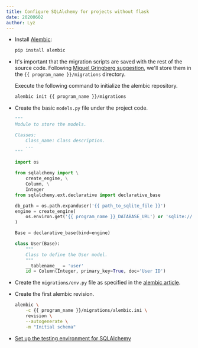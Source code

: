 ```yaml
---
title: Configure SQLAlchemy for projects without flask
date: 20200602
author: Lyz
---
```



* Install [Alembic](alembic.md):
    ```bash
    pip install alembic
    ```

* It's important that the migration scripts are saved with the rest of the source
    code. Following [Miguel Gringberg
    suggestion](https://blog.miguelgrinberg.com/post/the-flask-mega-tutorial-part-iv-database),
    we'll store them in the `{{ program_name }}/migrations` directory.

    Execute the following command to initialize the alembic repository.

    ```bash
    alembic init {{ program_name }}/migrations
    ```

* Create the basic `models.py` file under the project code.
    ```python
    """
    Module to store the models.

    Classes:
        Class_name: Class description.
        ...
    """

    import os

    from sqlalchemy import \
        create_engine, \
        Column, \
        Integer
    from sqlalchemy.ext.declarative import declarative_base

    db_path = os.path.expanduser('{{ path_to_sqlite_file }}')
    engine = create_engine(
        os.environ.get('{{ program_name }}_DATABASE_URL') or 'sqlite:///' + db_path
    )

    Base = declarative_base(bind=engine)

    class User(Base):
        """
        Class to define the User model.
        """
        __tablename__ = 'user'
        id = Column(Integer, primary_key=True, doc='User ID')
    ```
* Create the `migrations/env.py` file as specified in the [alembic
    article](alembic.md).
* Create the first alembic revision.
    ```bash
    alembic \
        -c {{ program_name }}/migrations/alembic.ini \
        revision \
        --autogenerate \
        -m "Initial schema"
    ```
* [Set up the testing environment for SQLAlchemy](sqlalchemy.md#testing-sqlalchemy-code)
